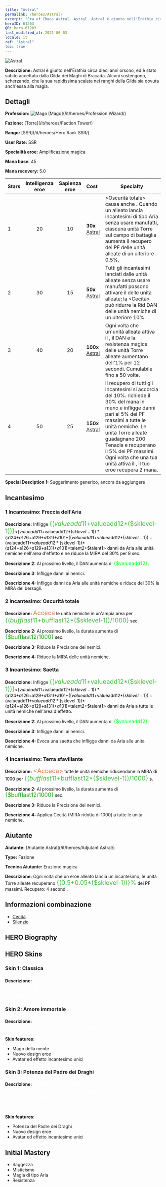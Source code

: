 ```yaml
---
title: "Astral"
permalink: /heroes/Astral/
excerpt: "Era of Chaos Astral. Astral. Astral è giunto nell'Erathia circa dieci anni orsono, ed è stato subito accettato dalla Gilda dei Maghi di Bracada. Alcuni sostengono, scherzando, che la sua rapidissima scalata nei ranghi della Gilda sia dovuta anch'essa alla magia."
heroID: 61203
QR: hero_61203
last_modified_at: 2021-06-03
locale: it
ref: "Astral"
toc: true
---
```

  ![Astral](/images/h/h_Astral.jpg)

 **Descrizione:** Astral è giunto nell'Erathia circa dieci anni orsono, ed è stato subito accettato dalla Gilda dei Maghi di Bracada. Alcuni sostengono, scherzando, che la sua rapidissima scalata nei ranghi della Gilda sia dovuta anch'essa alla magia.
## Dettagli
 **Profession:** ![Mago](/images/h/h_prof_15.png)  [Mago](/it/heroes/Profession Wizard/)

 **Fazione:** [Torre](/it/heroes/Faction Tower/)

 **Rango:** [SSR](/it/heroes/Hero Rank SSR/)

 **User Rate:** SSR

 **Specialità eroe:** Amplificazione magica

 **Mana base:** 45

 **Mana recovery:** 5.0


  | Stars | Intelligenza eroe | Sapienza eroe | Cost |     Specialty     |
  |---------|:---------------:|:---------------:|:--|--------------------|
  |    1    | 20 | 10 | **30x** [Astral](/ItemsIT/her_388/) | <Oscurità totale> causa anche <Silenzio>. Quando un alleato lancia incantesimi di tipo Aria senza usare manufatti, ciascuna unità Torre sul campo di battaglia aumenta il recupero dei PF delle unità alleate di un ulteriore 0,5%. |
  |    2    | 30 | 15 | **50x** [Astral](/ItemsIT/her_388/) | Tutti gli incantesimi lanciati dalle unità alleate senza usare manufatti possono attivare il <Risveglio magico> delle unità alleate; la <Cecità> può ridurre la Rid DAN delle unità nemiche di un ulteriore 10%. |
  |    3    | 40 | 20 | **100x** [Astral](/ItemsIT/her_388/) | Ogni volta che un'unità alleata attiva il <Risveglio magico>, il DAN e la resistenza magica delle unità Torre alleate aumentano dell'1% per 12 secondi. Cumulabile fino a 50 volte. |
  |    4    | 50 | 25 | **150x** [Astral](/ItemsIT/her_388/) | Il recupero di tutti gli incantesimi si accorcia del 10%. <Terra sfavillante> richiede il 30% del mana in meno e infligge danni pari al 5% dei PF massimi a tutte le unità nemiche. Le unità Torre alleate guadagnano 200 Tenacia e recuperano il 5% dei PF massimi. Ogni volta che una tua unità attiva il <Risveglio magico>, il tuo eroe recupera 2 mana. |

 **Special Desciption 1:** Suggerimento generico, ancora da aggiungere

## Incantesimo
### 1 Incantesimo: Freccia dell'Aria
 **Descrizione:** Infligge <span style="color: #48b946;font-size:20px">{($valueadd11+$valueadd12*($sklevel-1))}</span><span style="color: black"><($valueadd11+$valueadd12*($sklevel-1))*($a124+$a126+$a129+$a131)+$a101+(($valueadd11+$valueadd12*($sklevel-1))+($valueadd11+$valueadd12*($sklevel-1))*($a124+$a126+$a129+$a131)+$a101)*$talent2+$talent1> danni da Aria alle unità nemiche nell'area d'effetto e ne riduce la MIRA del 30% per 8 sec.

 **Descrizione 2:** Al prossimo livello, il DAN aumenta di <span style="color: #00ff22;font-size:16px">{$valueadd12}</span><span style="color: black">.

 **Descrizione 3:** Infligge danni ai nemici.

 **Descrizione 4:** Infligge danni da Aria alle unità nemiche e riduce del 30% la MIRA dei bersagli.

### 2 Incantesimo: Oscurità totale
 **Descrizione:** <span style="color: #e07c44;font-size:20px">Acceca</span><span style="color: black"> le unità nemiche in un'ampia area per <span style="color: #48b946;font-size:20px">{($bufflast11+$bufflast12*($sklevel-1))/1000}</span><span style="color: black"> sec.

 **Descrizione 2:** Al prossimo livello, la durata aumenta di <span style="color: #1ca216;font-size:18px">{$bufflast12/1000}</span><span style="color: black"> sec.

 **Descrizione 3:** Riduce la Precisione dei nemici.

 **Descrizione 4:** Riduce la MIRA delle unità nemiche.

### 3 Incantesimo: Saetta
 **Descrizione:** Infligge <span style="color: #48b946;font-size:20px">{($valueadd11+$valueadd12*($sklevel-1))}</span><span style="color: black"><($valueadd11+$valueadd12*($sklevel-1))*($a124+$a126+$a129+$a131)+$a101+(($valueadd11+$valueadd12*($sklevel-1))+($valueadd11+$valueadd12*($sklevel-1))*($a124+$a126+$a129+$a131)+$a101)*$talent2+$talent1> danni da Aria a tutte le unità nemiche nell'area d'effetto.

 **Descrizione 2:** Al prossimo livello, il DAN aumenta di <span style="color: #00ff22;font-size:16px">{$valueadd12}</span><span style="color: black">.

 **Descrizione 3:** Infligge danni ai nemici.

 **Descrizione 4:** Evoca una saetta che infligge danni da Aria alle unità nemiche.

### 4 Incantesimo: Terra sfavillante
 **Descrizione:** <span style="color: #e07c44;font-size:20px">&lt;Acceca&gt;</span><span style="color: black"> tutte le unità nemiche riducendone la MIRA di 1000 per <span style="color: #48b946;font-size:20px">{($bufflast11+$bufflast12*($sklevel-1))/1000}</span><span style="color: black"> s.

 **Descrizione 2:** Al prossimo livello, la durata aumenta di <span style="color: #1ca216;font-size:18px">{$bufflast12/1000}</span><span style="color: black"> sec.

 **Descrizione 3:** Riduce la Precisione dei nemici.

 **Descrizione 4:** Applica Cecità (MIRA ridotta di 1000) a tutte le unità nemiche.


## Aiutante

 **Aiutante:**  [Aiutante Astral](/it/heroes/Adjutant Astral/) 

 **Type:**  Fazione 

 **Tecnica Aiutante:**  Eruzione magica 

 **Descrizione:** Ogni volta che un eroe alleato lancia un incantesimo, le unità Torre alleate recuperano <span style="color: #48b946;font-size:20px">{(0.5+0.05*($sklevel-1))}%</span><span style="color: black"> dei PF massimi. Recupero: 4 secondi.

## Informazioni combinazione

* [Cecità](/it/combination/Cecità/) 
* [Silenzio](/it/combination/Silenzio/) 

## HERO Biography

## HERO Skins
### Skin 1: **Classica**

 **Descrizione:** <span style="color: #ffffff;font-size:20px">La gente si divide in due categorie: Giocatori di scacchi... e pedine. Tu quale vuoi essere?</span>


### Skin 2: **Amore immortale**

 **Descrizione:** <span style="color: #ffffff;font-size:20px">Dimentica tutto quello che hai visto. Segui il tuo cuore e dimmi qual è la verità.</span>

 **Skin features:** 

   - Mago della mente
   - Nuovo design eroe
   - Avatar ed effetto incantesimo unici

### Skin 3: **Potenza del Padre dei Draghi**

 **Descrizione:** <span style="color: #ffffff;font-size:20px">Il tuono mi avvolge e il fuoco di Drago mi ruggisce nell'anima! Sono la punizione divina! La sentenza del Paradiso! La perfetta fusione tra potere e magia!</span>

 **Skin features:** 

   - Potenza del Padre dei Draghi
   - Nuovo design eroe
   - Avatar ed effetto incantesimo unici


## Initial Mastery
   - Saggezza
   - Misticismo
   - Magia di tipo Aria
   - Resistenza
